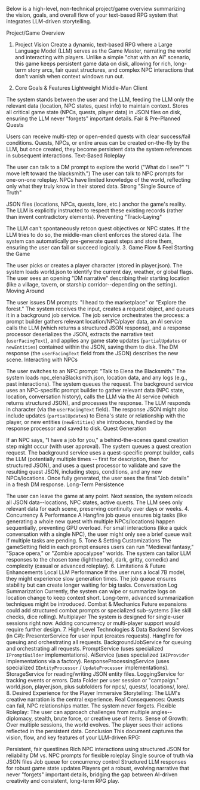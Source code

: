 Below is a high-level, non-technical project/game overview summarizing the vision, goals, and overall flow of your text-based RPG system that integrates LLM-driven storytelling.

Project/Game Overview
1. Project Vision
Create a dynamic, text-based RPG where a Large Language Model (LLM) serves as the Game Master, narrating the world and interacting with players. Unlike a simple "chat with an AI" scenario, this game keeps persistent game data on disk, allowing for rich, long-term story arcs, fair quest structures, and complex NPC interactions that don't vanish when context windows run out.

2. Core Goals & Features
Lightweight Middle-Man Client

The system stands between the user and the LLM, feeding the LLM only the relevant data (location, NPC states, quest info) to maintain context.
Stores all critical game state (NPCs, quests, player data) in JSON files on disk, ensuring the LLM never "forgets" important details.
Fair & Pre-Planned Quests

Users can receive multi-step or open-ended quests with clear success/fail conditions.
Quests, NPCs, or entire areas can be created on-the-fly by the LLM, but once created, they become persistent data the system references in subsequent interactions.
Text-Based Roleplay

The user can talk to a DM prompt to explore the world ("What do I see?" "I move left toward the blacksmith.")
The user can talk to NPC prompts for one-on-one roleplay. NPCs have limited knowledge of the world, reflecting only what they truly know in their stored data.
Strong "Single Source of Truth"

JSON files (locations, NPCs, quests, lore, etc.) anchor the game's reality.
The LLM is explicitly instructed to respect these existing records (rather than invent contradictory elements).
Preventing "Track-Laying"

The LLM can't spontaneously retcon quest objectives or NPC states. If the LLM tries to do so, the middle-man client enforces the stored data.
The system can automatically pre-generate quest steps and store them, ensuring the user can fail or succeed logically.
3. Game Flow & Feel
Starting the Game

The user picks or creates a player character (stored in player.json).
The system loads world.json to identify the current day, weather, or global flags.
The user sees an opening "DM narrative" describing their starting location (like a village, tavern, or starship corridor--depending on the setting).
Moving Around

The user issues DM prompts: "I head to the marketplace" or "Explore the forest."
The system receives the input, creates a request object, and queues it in a background job service.
The job service orchestrates the process: a prompt builder gathers relevant location/NPC/player data, an AI service calls the LLM (which returns a structured JSON response), and a response processor deserializes the JSON, extracts the narrative text (`userFacingText`), and applies any game state updates (`partialUpdates` or `newEntities`) contained within the JSON, saving them to disk.
The DM response (the `userFacingText` field from the JSON) describes the new scene.
Interacting with NPCs

The user switches to an NPC prompt: "Talk to Elena the Blacksmith."
The system loads npc_elenaBlacksmith.json, location data, and any logs (e.g., past interactions).
The system queues the request. The background service uses an NPC-specific prompt builder to gather relevant data (NPC state, location, conversation history), calls the LLM via the AI service (which returns structured JSON), and processes the response.
The LLM responds in character (via the `userFacingText` field). The response JSON might also include updates (`partialUpdates`) to Elena's state or relationship with the player, or new entities (`newEntities`) she introduces, handled by the response processor and saved to disk.
Quest Generation

If an NPC says, "I have a job for you," a behind-the-scenes quest creation step might occur (with user approval).
The system queues a quest creation request. The background service uses a quest-specific prompt builder, calls the LLM (potentially multiple times -- first for description, then for structured JSON), and uses a quest processor to validate and save the resulting quest JSON, including steps, conditions, and any new NPCs/locations.
Once fully generated, the user sees the final "Job details" in a fresh DM response.
Long-Term Persistence

The user can leave the game at any point. Next session, the system reloads all JSON data--locations, NPC states, active quests.
The LLM sees only relevant data for each scene, preserving continuity over days or weeks.
4. Concurrency & Performance
A Hangfire job queue ensures big tasks (like generating a whole new quest with multiple NPCs/locations) happen sequentially, preventing GPU overload.
For small interactions (like a quick conversation with a single NPC), the user might only see a brief queue wait if multiple tasks are pending.
5. Tone & Setting Customizations
The gameSetting field in each prompt ensures users can run "Medieval fantasy," "Space opera," or "Zombie apocalypse" worlds.
The system can tailor LLM responses to the chosen tone (lighthearted, dark, gritty, comedic) and complexity (casual or advanced roleplay).
6. Limitations & Future Enhancements
Local LLM Performance
If the user runs a local 7B model, they might experience slow generation times. The job queue ensures stability but can create longer waiting for big tasks.
Conversation Log Summarization
Currently, the system can wipe or summarize logs on location change to keep context short. Long-term, advanced summarization techniques might be introduced.
Combat & Mechanics
Future expansions could add structured combat prompts or specialized sub-systems (like skill checks, dice rolling).
Multiplayer
The system is designed for single-user sessions right now. Adding concurrency or multi-player support would require further design.
7. High-Level Technologies & Data
Backend Services (in C#):
PresenterService for user input (creates requests).
Hangfire for queuing and orchestrating all requests.
BackgroundJobService for queuing and orchestrating all requests.
PromptService (uses specialized `IPromptBuilder` implementations).
AiService (uses specialized `IAIProvider` implementations via a factory).
ResponseProcessingService (uses specialized `IEntityProcessor` / `UpdateProcessor` implementations).
StorageService for reading/writing JSON entity files.
LoggingService for tracking events or errors.
Data Folder per user session or "campaign."
world.json, player.json, plus subfolders for npcs/, quests/, locations/, lore/.
8. Desired Experience for the Player
Immersive Storytelling: The LLM's creative narration is the central experience.
Real Consequences: Quests can fail, NPC relationships matter. The system never forgets.
Flexible Roleplay: The user can approach challenges from multiple angles--diplomacy, stealth, brute force, or creative use of items.
Sense of Growth: Over multiple sessions, the world evolves. The player sees their actions reflected in the persistent data.
Conclusion
This document captures the vision, flow, and key features of your LLM-driven RPG:

Persistent, fair questlines
Rich NPC interactions using structured JSON for reliability
DM vs. NPC prompts for flexible roleplay
Single source of truth via JSON files
Job queue for concurrency control
Structured LLM responses for robust game state updates
Players get a robust, evolving narrative that never "forgets" important details, bridging the gap between AI-driven creativity and consistent, long-term RPG play.